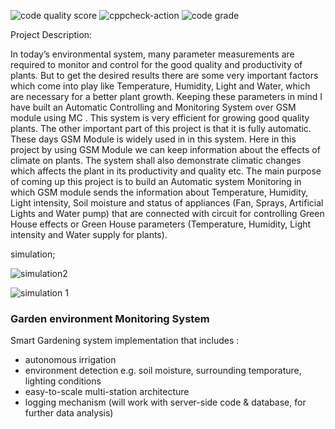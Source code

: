 ![code quality score](https://api.codiga.io/project/30215/score/svg)
![cppcheck-action](https://github.com/sunilkora31/M1_PROJECT_CALCULATER/actions/workflows/cppcheck.yml/badge.svg)
![code grade](https://api.codiga.io/project/30215/status/svg)

Project Description:

In today’s environmental system, many parameter measurements are required to monitor and control for the good quality and productivity of plants. But to get the desired results there are some very important factors which come into play like Temperature, Humidity, Light and Water, which are necessary for a better plant growth. Keeping these parameters in mind I have built an Automatic Controlling and Monitoring System over GSM module using MC . This system is very efficient for growing good quality plants. The other important part of this project is that it is fully automatic.
These days GSM Module is widely used in in this system. Here in this project by using GSM Module we can keep information about the effects of climate on plants. The system shall also demonstrate climatic changes which affects the plant in its productivity and quality etc. The main purpose of coming up this project is to build an Automatic system Monitoring in which GSM module sends the information about Temperature, Humidity, Light intensity, Soil moisture and status of appliances (Fan, Sprays, Artificial Lights and Water pump) that are connected with circuit for controlling Green House effects or Green House parameters (Temperature, Humidity, Light intensity and Water supply for plants).

simulation;

![simulation2](https://user-images.githubusercontent.com/94192323/144351305-5e4a8482-e741-43e0-961a-6fbd248a694f.PNG)

![simulation 1](https://user-images.githubusercontent.com/94192323/144351481-7c46ef61-613f-4292-ba1c-1ffd485c45e1.PNG)


### Garden environment Monitoring System ###
Smart Gardening system implementation that includes :
* autonomous irrigation
* environment detection e.g. soil moisture, surrounding temporature, lighting conditions
* easy-to-scale multi-station architecture
* logging mechanism (will work with server-side code & database, for further data analysis)



